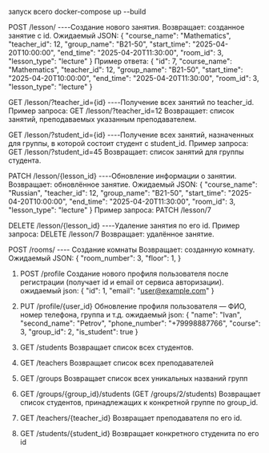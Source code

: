 запуск всего docker-compose up --build

POST /lesson/ ----Создание нового занятия.
Возвращает: созданное занятие с id.
Ожидаемый JSON:
{
  "course_name": "Mathematics",
  "teacher_id": 12,
  "group_name": "B21-50",
  "start_time": "2025-04-20T10:00:00",
  "end_time": "2025-04-20T11:30:00",
  "room_id": 3,
  "lesson_type": "lecture"
}
Пример ответа:
{
  "id": 7,
  "course_name": "Mathematics",
  "teacher_id": 12,
  "group_name": "B21-50",
  "start_time": "2025-04-20T10:00:00",
  "end_time": "2025-04-20T11:30:00",
  "room_id": 3,
  "lesson_type": "lecture"
}

GET /lesson/?teacher_id={id} ----Получение всех занятий по teacher_id.
Пример запроса: GET /lesson/?teacher_id=12
Возвращает: список занятий, преподаваемых указанным преподавателем.

GET /lesson/?student_id={id} ----Получение всех занятий, назначенных для группы, в которой состоит студент с student_id.
Пример запроса: GET /lesson/?student_id=45
Возвращает: список занятий для группы студента.

PATCH /lesson/{lesson_id} ----Обновление информации о занятии.
Возвращает: обновлённое занятие.
Ожидаемый JSON:
{
  "course_name": "Russian",
  "teacher_id": 12,
  "group_name": "B21-50",
  "start_time": "2025-04-20T10:00:00",
  "end_time": "2025-04-20T11:30:00",
  "room_id": 3,
  "lesson_type": "lecture"
}
Пример запроса: PATCH /lesson/7

DELETE /lesson/{lesson_id} ----Удаление занятия по его id.
Пример запроса: DELETE /lesson/7
Возвращает: удалённое занятие.

POST /rooms/ ---- Создание комнаты
Возвращает: созданную комнату.
Ожидаемый JSON:
{
  "room_number": 3,
  "floor": 1,
}


1) POST /profile
Создание нового профиля пользователя после регистрации (получает id и email от сервиса авторизации).
ожидаемый json: {
  "id": 1,
  "email": "user@example.com"
}

2) PUT /profile/{user_id}
Обновление профиля пользователя — ФИО, номер телефона, группа и т.д.
ожидаемый json: {
  "name": "Ivan",
  "second_name": "Petrov",
  "phone_number": "+79998887766",
  "course": 3,
  "group_id": 2,
  "is_student": true
}

3)  GET /students
Возвращает список всех студентов.

4) GET /teachers
Возвращает список всех преподавателей

5) GET /groups
Возвращает список всех уникальных названий групп

6) GET /groups/{group_id}/students (GET /groups/2/students)
Возвращает список студентов, принадлежащих к конкретной группе по group_id.

7) GET /teachers/{teacher_id}
Возвращает преподавателя по его id.

8) GET /students/{student_id}
Возвращает конкретного студенита по его id


